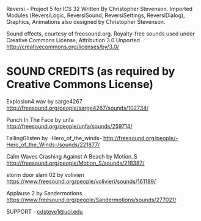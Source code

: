 Reversi - Project 5 for ICS 32
Written By Christopher Stevenson.
Imported Modules (ReversiLogic, ReversiSound, ReversiSettings, ReversiDialog),
Graphics, Animations also designed by Christopher Stevenson.

Sound effects, courtesy of freesound.org.
Royalty-free sounds used under Creative Commons License, Attribution 3.0 Unported
http://creativecommons.org/licenses/by/3.0/

SOUND CREDITS (as required by Creative Commons License)
======================================================
Explosion4.wav by sarge4267
http://freesound.org/people/sarge4267/sounds/102734/

Punch In The Face by unfa
http://freesound.org/people/unfa/sounds/259714/

FallingGlisten by -Hero_of_the_winds-
http://freesound.org/people/-Hero_of_the_Winds-/sounds/221877/

Calm Waves Crashing Against A Beach by Motion_S
http://freesound.org/people/Motion_S/sounds/218387/

storm door slam 02 by volivieri
https://www.freesound.org/people/volivieri/sounds/161189/

Applause 2 by Sandermotions
https://www.freesound.org/people/Sandermotions/sounds/277021/

SUPPORT - cdsteve1@uci.edu
